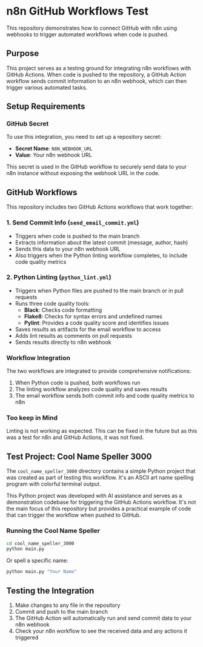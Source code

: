# n8n GitHub Workflows Test

This repository demonstrates how to connect GitHub with n8n using webhooks to trigger automated workflows when code is pushed.

## Purpose

This project serves as a testing ground for integrating n8n workflows with GitHub Actions. When code is pushed to the repository, a GitHub Action workflow sends commit information to an n8n webhook, which can then trigger various automated tasks.

## Setup Requirements

### GitHub Secret

To use this integration, you need to set up a repository secret:

- **Secret Name**: `N8N_WEBHOOK_URL`
- **Value**: Your n8n webhook URL

This secret is used in the GitHub workflow to securely send data to your n8n instance without exposing the webhook URL in the code.

## GitHub Workflows

This repository includes two GitHub Actions workflows that work together:

### 1. Send Commit Info (`send_email_commit.yml`)

- Triggers when code is pushed to the main branch
- Extracts information about the latest commit (message, author, hash)
- Sends this data to your n8n webhook URL
- Also triggers when the Python linting workflow completes, to include code quality metrics

### 2. Python Linting (`python_lint.yml`)

- Triggers when Python files are pushed to the main branch or in pull requests
- Runs three code quality tools:
  - **Black**: Checks code formatting
  - **Flake8**: Checks for syntax errors and undefined names
  - **Pylint**: Provides a code quality score and identifies issues
- Saves results as artifacts for the email workflow to access
- Adds lint results as comments on pull requests
- Sends results directly to n8n webhook

### Workflow Integration

The two workflows are integrated to provide comprehensive notifications:

1. When Python code is pushed, both workflows run
2. The linting workflow analyzes code quality and saves results
3. The email workflow sends both commit info and code quality metrics to n8n


### Too keep in Mind

Linting is not working as expected. This can be fixed in the future but as this was a test for n8n and GitHub Actions, it was not fixed.

## Test Project: Cool Name Speller 3000

The `cool_name_speller_3000` directory contains a simple Python project that was created as part of testing this workflow. It's an ASCII art name spelling program with colorful terminal output.

This Python project was developed with AI assistance and serves as a demonstration codebase for triggering the GitHub Actions workflow. It's not the main focus of this repository but provides a practical example of code that can trigger the workflow when pushed to GitHub.

### Running the Cool Name Speller

```bash
cd cool_name_speller_3000
python main.py
```

Or spell a specific name:

```bash
python main.py "Your Name"
```

## Testing the Integration

1. Make changes to any file in the repository
2. Commit and push to the main branch
3. The GitHub Action will automatically run and send commit data to your n8n webhook
4. Check your n8n workflow to see the received data and any actions it triggered
